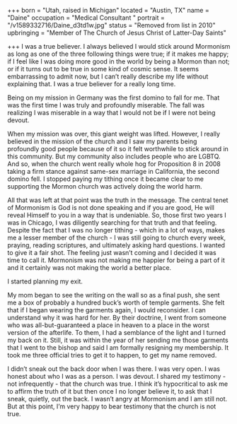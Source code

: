+++
born = "Utah, raised in Michigan"
located = "Austin, TX"
name = "Daine"
occupation = "Medical Consultant "
portrait = "/v1589332716/Daine_d3td1w.jpg"
status = "Removed from list in 2010"
upbringing = "Member of The Church of Jesus Christ of Latter-Day Saints"

+++
I was a true believer. I always believed I would stick around Mormonism as long as one of the three following things were true; if it makes me happy; if I feel like I was doing more good in the world by being a Mormon than not; or if it turns out to be true in some kind of cosmic sense. It seems embarrassing to admit now, but I can’t really describe my life without explaining that. I was a true believer for a really long time.

Being on my mission in Germany was the first domino to fall for me. That was the first time I was truly and profoundly miserable. The fall was realizing I was miserable in a way that I would not be if I were not being devout.

When my mission was over, this giant weight was lifted. However, I really believed in the mission of the church and I saw my parents being profoundly good people because of it so it felt worthwhile to stick around in this community. But my community also includes people who are LGBTQ. And so, when the church went really whole hog for Proposition 8 in 2008 taking a firm stance against same-sex marriage in California, the second domino fell. I stopped paying my tithing once it became clear to me supporting the Mormon church was actively doing the world harm.

All that was left at that point was the truth in the message. The central tenet of Mormonism is God is not done speaking and if you are good, He will reveal Himself to you in a way that is undeniable. So, those first two years I was in Chicago, I was diligently searching for that truth and that feeling. Despite the fact that I was no longer tithing - which in a lot of ways, makes me a lesser member of the church - I was still going to church every week, praying, reading scriptures, and ultimately asking hard questions. I wanted to give it a fair shot. The feeling just wasn’t coming and I decided it was time to call it. Mormonism was not making me happier for being a part of it and it certainly was not making the world a better place.

I started planning my exit.

My mom began to see the writing on the wall so as a final push, she sent me a box of probably a hundred buck’s worth of temple garments. She felt that if I began wearing the garments again, I would reconsider. I can understand why it was hard for her. By their doctrine, I went from someone who was all-but-guaranteed a place in heaven to a place in the worst version of the afterlife. To them, I had a semblance of the light and I turned my back on it. Still, it was within the year of her sending me those garments that I went to the bishop and said I am formally resigning my membership. It took me three official tries to get it to happen, to get my name removed.

I didn’t sneak out the back door when I was there. I was very open. I was honest about who I was as a person. I was devout. I shared my testimony - not infrequently - that the church was true. I think it’s hypocritical to ask me to affirm the truth of it but then once I no longer believe it, to ask that I sneak, quietly, out the back. I wasn’t angry at Mormonism and I am still not. But at this point, I’m very happy to bear testimony that the church is not true.